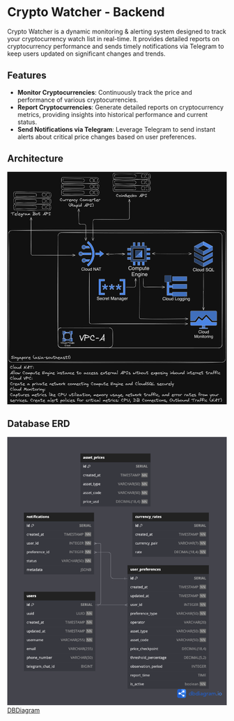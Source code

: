 # Crypto Watcher - Backend  

Crypto Watcher is a dynamic monitoring & alerting system designed to track your cryptocurrency watch list in real-time. It provides detailed reports on cryptocurrency performance and sends timely notifications via Telegram to keep users updated on significant changes and trends.

## Features
- **Monitor Cryptocurrencies**: Continuously track the price and performance of various cryptocurrencies.
- **Report Cryptocurrencies**: Generate detailed reports on cryptocurrency metrics, providing insights into historical performance and current status.
- **Send Notifications via Telegram**: Leverage Telegram to send instant alerts about critical price changes based on user preferences.

## Architecture

![system design diagram](documentation/system-design.png)

## Database ERD

![erd diagram](documentation/ERD.png)
[DBDiagram](https://dbdiagram.io/d/661ab47403593b6b61e97fb8)